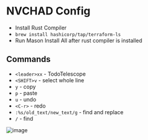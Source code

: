 # NVCHAD Config
  - Install Rust Compiler
  - `brew install hashicorp/tap/terraform-ls`
  - Run Mason Install All after rust compiler is installed

## Commands
* `<leader>xx` - TodoTelescope
* `<SHIFT>v` - select whole line
* `y` - copy
* `p` - paste
* `u` - undo
* `<C-r>` - redo
* `:%s/old_text/new_text/g` - find and replace
* `/` - find

![image](https://github.com/user-attachments/assets/dbbcb367-464f-4407-b89f-83e79b6be0ee)

